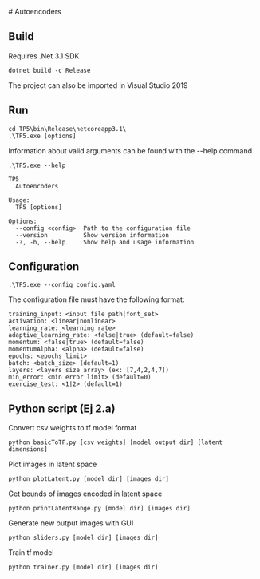 ﻿﻿# Autoencoders

## Build
Requires .Net 3.1 SDK

```console
dotnet build -c Release
```

The project can also be imported in Visual Studio 2019

## Run

```console
cd TP5\bin\Release\netcoreapp3.1\
.\TP5.exe [options]
```
Information about valid arguments can be found with the --help command

```console
.\TP5.exe --help

TP5
  Autoencoders

Usage:
  TP5 [options]

Options:
  --config <config>  Path to the configuration file
  --version          Show version information
  -?, -h, --help     Show help and usage information
```

## Configuration

```console
.\TP5.exe --config config.yaml
```

The configuration file must have the following format:

```console
training_input: <input file path|font_set>
activation: <linear|nonlinear>
learning_rate: <learning rate>
adaptive_learning_rate: <false|true> (default=false)
momentum: <false|true> (default=false)
momentumAlpha: <alpha> (default=false)
epochs: <epochs limit>
batch: <batch_size> (default=1)
layers: <layers size array> (ex: [7,4,2,4,7])
min_error: <min error limit> (default=0)
exercise_test: <1|2> (default=1)
```

## Python script (Ej 2.a)

Convert csv weights to tf model format
```console
python basicToTF.py [csv weights] [model output dir] [latent dimensions]
```

Plot images in latent space
```console
python plotLatent.py [model dir] [images dir]
```

Get bounds of images encoded in latent space
```console
python printLatentRange.py [model dir] [images dir]
```

Generate new output images with GUI
```console
python sliders.py [model dir] [images dir]
```

Train tf model
```console
python trainer.py [model dir] [images dir]
```